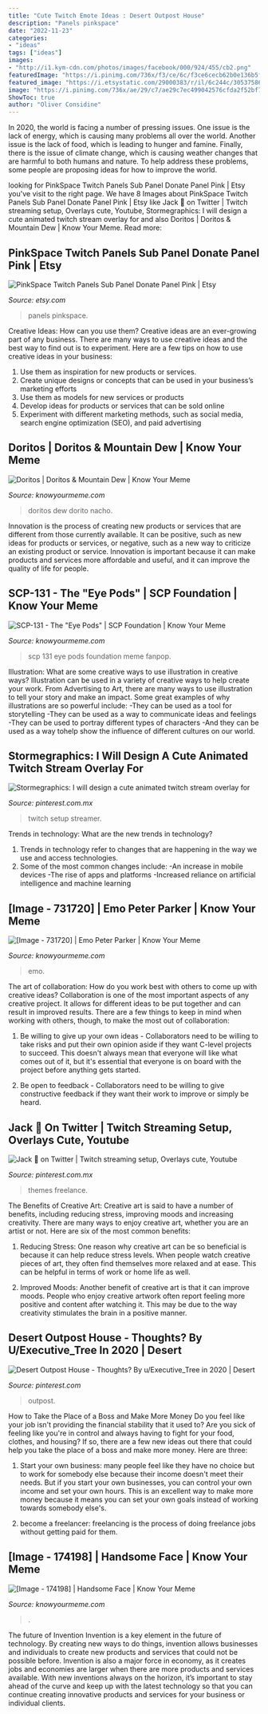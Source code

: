 ```yaml
---
title: "Cute Twitch Emote Ideas : Desert Outpost House"
description: "Panels pinkspace"
date: "2022-11-23"
categories:
- "ideas"
tags: ["ideas"]
images:
- "http://i1.kym-cdn.com/photos/images/facebook/000/924/455/cb2.png"
featuredImage: "https://i.pinimg.com/736x/f3/ce/6c/f3ce6cecb62b0e136b5f18b111bdcee7.jpg"
featured_image: "https://i.etsystatic.com/29000383/r/il/6c244c/3053758619/il_fullxfull.3053758619_31lg.jpg"
image: "https://i.pinimg.com/736x/ae/29/c7/ae29c7ec499042576cfda2f52bf78ee1.jpg"
ShowToc: true
author: "Oliver Considine"
---
```



In 2020, the world is facing a number of pressing issues. One issue is the lack of energy, which is causing many problems all over the world. Another issue is the lack of food, which is leading to hunger and famine. Finally, there is the issue of climate change, which is causing weather changes that are harmful to both humans and nature. To help address these problems, some people are proposing ideas for how to improve the world.

	

		
looking for PinkSpace Twitch Panels Sub Panel Donate Panel Pink | Etsy you've visit to the right page. We have 8 Images about PinkSpace Twitch Panels Sub Panel Donate Panel Pink | Etsy like Jack 🐢 on Twitter | Twitch streaming setup, Overlays cute, Youtube, Stormegraphics: I will design a cute animated twitch stream overlay for and also Doritos | Doritos &amp; Mountain Dew | Know Your Meme. Read more:
		
    
## PinkSpace Twitch Panels Sub Panel Donate Panel Pink | Etsy

<img loading=lazy src="https://i.etsystatic.com/29000383/r/il/6c244c/3053758619/il_fullxfull.3053758619_31lg.jpg" onerror="this.onerror=null;this.src='https://tse2.mm.bing.net/th?id=OIP.wI2Y_DelBj1rX43hDXbNUgHaFj&amp;pid=15.1';" alt="PinkSpace Twitch Panels Sub Panel Donate Panel Pink | Etsy">

_Source: etsy.com_

>panels pinkspace. 

	

Creative Ideas: How can you use them?
Creative ideas are an ever-growing part of any business. There are many ways to use creative ideas and the best way to find out is to experiment. Here are a few tips on how to use creative ideas in your business:
1. Use them as inspiration for new products or services.
2. Create unique designs or concepts that can be used in your business’s marketing efforts  
3. Use them as models for new services or products 
4. Develop ideas for products or services that can be sold online 
5. Experiment with different marketing methods, such as social media, search engine optimization (SEO), and paid advertising 

    
## Doritos | Doritos &amp; Mountain Dew | Know Your Meme

<img loading=lazy src="http://i1.kym-cdn.com/photos/images/facebook/000/924/455/cb2.png" onerror="this.onerror=null;this.src='https://tse3.mm.bing.net/th?id=OIP.CdPBbiqg_yCk4FKUsn8wuwHaKt&amp;pid=15.1';" alt="Doritos | Doritos &amp; Mountain Dew | Know Your Meme">

_Source: knowyourmeme.com_

>doritos dew dorito nacho. 

	

Innovation is the process of creating new products or services that are different from those currently available. It can be positive, such as new ideas for products or services, or negative, such as a new way to criticize an existing product or service. Innovation is important because it can make products and services more affordable and useful, and it can improve the quality of life for people.

    
## SCP-131 - The &quot;Eye Pods&quot; | SCP Foundation | Know Your Meme

<img loading=lazy src="http://i1.kym-cdn.com/photos/images/facebook/000/623/706/220.jpg" onerror="this.onerror=null;this.src='https://tse3.mm.bing.net/th?id=OIP.RjCdIAu0_xijyoJD_YmESQHaFw&amp;pid=15.1';" alt="SCP-131 - The &quot;Eye Pods&quot; | SCP Foundation | Know Your Meme">

_Source: knowyourmeme.com_

>scp 131 eye pods foundation meme fanpop. 

	

Illustration: What are some creative ways to use illustration in creative ways?
Illustration can be used in a variety of creative ways to help create your work. From Advertising to Art, there are many ways to use illustration to tell your story and make an impact. Some great examples of why illustrations are so powerful include: 
-They can be used as a tool for storytelling 
-They can be used as a way to communicate ideas and feelings 
-They can be used to portray different types of characters 
-And they can be used as a way tohelp show the influence of different cultures on our world.

    
## Stormegraphics: I Will Design A Cute Animated Twitch Stream Overlay For

<img loading=lazy src="https://i.pinimg.com/736x/a9/78/87/a97887087ae337cf16b27c02e0d1b848.jpg" onerror="this.onerror=null;this.src='https://tse4.mm.bing.net/th?id=OIP.FvvrpmA0M9_DZ02ZkTIo-gHaEK&amp;pid=15.1';" alt="Stormegraphics: I will design a cute animated twitch stream overlay for">

_Source: pinterest.com.mx_

>twitch setup streamer. 

	

Trends in technology: What are the new trends in technology?
1. Trends in technology refer to changes that are happening in the way we use and access technologies. 
2. Some of the most common changes include: 
-An increase in mobile devices 
-The rise of apps and platforms 
-Increased reliance on artificial intelligence and machine learning 

    
## [Image - 731720] | Emo Peter Parker | Know Your Meme

<img loading=lazy src="http://i2.kym-cdn.com/photos/images/facebook/000/731/720/7f1.jpg" onerror="this.onerror=null;this.src='https://tse1.mm.bing.net/th?id=OIP.APPK4l2TRKkqpeBrvXARcwHaEs&amp;pid=15.1';" alt="[Image - 731720] | Emo Peter Parker | Know Your Meme">

_Source: knowyourmeme.com_

>emo. 

	

The art of collaboration: How do you work best with others to come up with creative ideas?
Collaboration is one of the most important aspects of any creative project. It allows for different ideas to be put together and can result in improved results. There are a few things to keep in mind when working with others, though, to make the most out of collaboration: 
1. Be willing to give up your own ideas - Collaborators need to be willing to take risks and put their own opinion aside if they want C-level projects to succeed. This doesn't always mean that everyone will like what comes out of it, but it's essential that everyone is on board with the project before anything gets started.

2. Be open to feedback - Collaborators need to be willing to give constructive feedback if they want their work to improve or simply be heard.

    
## Jack 🐢 On Twitter | Twitch Streaming Setup, Overlays Cute, Youtube

<img loading=lazy src="https://i.pinimg.com/736x/f3/ce/6c/f3ce6cecb62b0e136b5f18b111bdcee7.jpg" onerror="this.onerror=null;this.src='https://tse4.mm.bing.net/th?id=OIP.O1aeqg5FYykuTL68SChkAwHaE2&amp;pid=15.1';" alt="Jack 🐢 on Twitter | Twitch streaming setup, Overlays cute, Youtube">

_Source: pinterest.com.mx_

>themes freelance. 

	

The Benefits of Creative Art:
Creative art is said to have a number of benefits, including reducing stress, improving moods and increasing creativity. There are many ways to enjoy creative art, whether you are an artist or not. Here are six of the most common benefits:
1. Reducing Stress: One reason why creative art can be so beneficial is because it can help reduce stress levels. When people watch creative pieces of art, they often find themselves more relaxed and at ease. This can be helpful in terms of work or home life as well.

2. Improved Moods: Another benefit of creative art is that it can improve moods. People who enjoy creative artwork often report feeling more positive and content after watching it. This may be due to the way creativity stimulates the brain in a positive manner.


    
## Desert Outpost House - Thoughts? By U/Executive_Tree In 2020 | Desert

<img loading=lazy src="https://i.pinimg.com/736x/ae/29/c7/ae29c7ec499042576cfda2f52bf78ee1.jpg" onerror="this.onerror=null;this.src='https://tse2.mm.bing.net/th?id=OIP.gm6SF-CpX0AC4uR2-aXqswHaEJ&amp;pid=15.1';" alt="Desert Outpost House - Thoughts? By u/Executive_Tree in 2020 | Desert">

_Source: pinterest.com_

>outpost. 

	

How to Take the Place of a Boss and Make More Money
Do you feel like your job isn't providing the financial stability that it used to? Are you sick of feeling like you're in control and always having to fight for your food, clothes, and housing? If so, there are a few new ideas out there that could help you take the place of a boss and make more money. Here are three:
1. Start your own business: many people feel like they have no choice but to work for somebody else because their income doesn't meet their needs. But if you start your own businesses, you can control your own income and set your own hours. This is an excellent way to make more money because it means you can set your own goals instead of working towards somebody else's.

2. become a freelancer: freelancing is the process of doing freelance jobs without getting paid for them.

    
## [Image - 174198] | Handsome Face | Know Your Meme

<img loading=lazy src="http://i1.kym-cdn.com/photos/images/facebook/000/174/198/handsomefaceObama.png" onerror="this.onerror=null;this.src='https://tse3.mm.bing.net/th?id=OIP.mjB2ciX9ynBBJUaH7PRCbgHaFT&amp;pid=15.1';" alt="[Image - 174198] | Handsome Face | Know Your Meme">

_Source: knowyourmeme.com_

>. 

	

The future of Invention
Invention is a key element in the future of technology. By creating new ways to do things, invention allows businesses and individuals to create new products and services that could not be possible before. Invention is also a major force in economy, as it creates jobs and economies are larger when there are more products and services available. With new inventions always on the horizon, it’s important to stay ahead of the curve and keep up with the latest technology so that you can continue creating innovative products and services for your business or individual clients.

